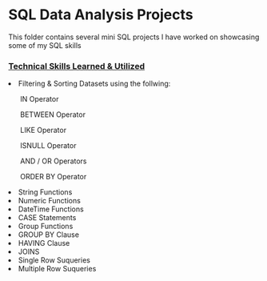 <h1> SQL Data Analysis Projects</h1>

<p> This folder contains several mini SQL projects I have worked on showcasing some of my SQL skills </p>

<h3><ins>Technical Skills Learned & Utilized</ins></h3>
<li> Filtering & Sorting Datasets using the follwing: </li>
<ul> IN Operator </ul>
<ul> BETWEEN Operator </ul>
<ul> LIKE Operator </ul>
<ul> ISNULL Operator </ul>
<ul> AND / OR Operators </ul>
<ul> ORDER BY Operator </ul>
<li> String Functions </li>
<li> Numeric Functions </li>
<li> DateTime Functions </li>
<li> CASE Statements </li>
<li> Group Functions </li>
<li> GROUP BY Clause </li>
<li> HAVING Clause </li>
<li> JOINS </li>
<li> Single Row Suqueries </li>
<li> Multiple Row Suqueries </li>
